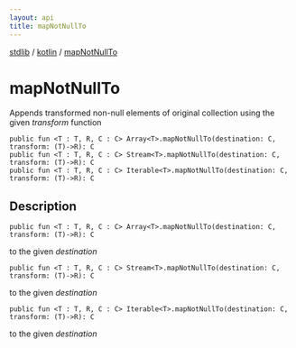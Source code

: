 ```yaml
---
layout: api
title: mapNotNullTo
---
```

[stdlib](../index.md) / [kotlin](index.md) / [mapNotNullTo](mapNotNullTo.md)

# mapNotNullTo
Appends transformed non-null elements of original collection using the given *transform* function
```
public fun <T : T, R, C : C> Array<T>.mapNotNullTo(destination: C, transform: (T)->R): C
public fun <T : T, R, C : C> Stream<T>.mapNotNullTo(destination: C, transform: (T)->R): C
public fun <T : T, R, C : C> Iterable<T>.mapNotNullTo(destination: C, transform: (T)->R): C
```
## Description
```
public fun <T : T, R, C : C> Array<T>.mapNotNullTo(destination: C, transform: (T)->R): C
```
to the given *destination*

```
public fun <T : T, R, C : C> Stream<T>.mapNotNullTo(destination: C, transform: (T)->R): C
```
to the given *destination*

```
public fun <T : T, R, C : C> Iterable<T>.mapNotNullTo(destination: C, transform: (T)->R): C
```
to the given *destination*

